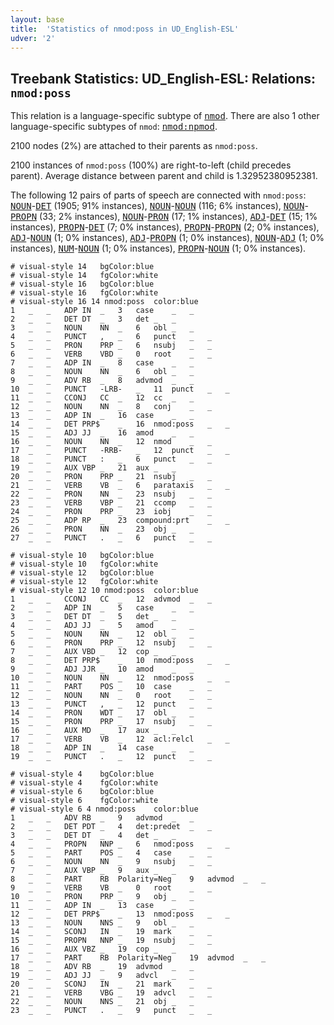 ```yaml
---
layout: base
title:  'Statistics of nmod:poss in UD_English-ESL'
udver: '2'
---
```


## Treebank Statistics: UD_English-ESL: Relations: `nmod:poss`

This relation is a language-specific subtype of <tt><a href="en_esl-dep-nmod.html">nmod</a></tt>.
There are also 1 other language-specific subtypes of `nmod`: <tt><a href="en_esl-dep-nmod-npmod.html">nmod:npmod</a></tt>.

2100 nodes (2%) are attached to their parents as `nmod:poss`.

2100 instances of `nmod:poss` (100%) are right-to-left (child precedes parent).
Average distance between parent and child is 1.32952380952381.

The following 12 pairs of parts of speech are connected with `nmod:poss`: <tt><a href="en_esl-pos-NOUN.html">NOUN</a></tt>-<tt><a href="en_esl-pos-DET.html">DET</a></tt> (1905; 91% instances), <tt><a href="en_esl-pos-NOUN.html">NOUN</a></tt>-<tt><a href="en_esl-pos-NOUN.html">NOUN</a></tt> (116; 6% instances), <tt><a href="en_esl-pos-NOUN.html">NOUN</a></tt>-<tt><a href="en_esl-pos-PROPN.html">PROPN</a></tt> (33; 2% instances), <tt><a href="en_esl-pos-NOUN.html">NOUN</a></tt>-<tt><a href="en_esl-pos-PRON.html">PRON</a></tt> (17; 1% instances), <tt><a href="en_esl-pos-ADJ.html">ADJ</a></tt>-<tt><a href="en_esl-pos-DET.html">DET</a></tt> (15; 1% instances), <tt><a href="en_esl-pos-PROPN.html">PROPN</a></tt>-<tt><a href="en_esl-pos-DET.html">DET</a></tt> (7; 0% instances), <tt><a href="en_esl-pos-PROPN.html">PROPN</a></tt>-<tt><a href="en_esl-pos-PROPN.html">PROPN</a></tt> (2; 0% instances), <tt><a href="en_esl-pos-ADJ.html">ADJ</a></tt>-<tt><a href="en_esl-pos-NOUN.html">NOUN</a></tt> (1; 0% instances), <tt><a href="en_esl-pos-ADJ.html">ADJ</a></tt>-<tt><a href="en_esl-pos-PROPN.html">PROPN</a></tt> (1; 0% instances), <tt><a href="en_esl-pos-NOUN.html">NOUN</a></tt>-<tt><a href="en_esl-pos-ADJ.html">ADJ</a></tt> (1; 0% instances), <tt><a href="en_esl-pos-NUM.html">NUM</a></tt>-<tt><a href="en_esl-pos-NOUN.html">NOUN</a></tt> (1; 0% instances), <tt><a href="en_esl-pos-PROPN.html">PROPN</a></tt>-<tt><a href="en_esl-pos-NOUN.html">NOUN</a></tt> (1; 0% instances).


~~~ conllu
# visual-style 14	bgColor:blue
# visual-style 14	fgColor:white
# visual-style 16	bgColor:blue
# visual-style 16	fgColor:white
# visual-style 16 14 nmod:poss	color:blue
1	_	_	ADP	IN	_	3	case	_	_
2	_	_	DET	DT	_	3	det	_	_
3	_	_	NOUN	NN	_	6	obl	_	_
4	_	_	PUNCT	,	_	6	punct	_	_
5	_	_	PRON	PRP	_	6	nsubj	_	_
6	_	_	VERB	VBD	_	0	root	_	_
7	_	_	ADP	IN	_	8	case	_	_
8	_	_	NOUN	NN	_	6	obl	_	_
9	_	_	ADV	RB	_	8	advmod	_	_
10	_	_	PUNCT	-LRB-	_	11	punct	_	_
11	_	_	CCONJ	CC	_	12	cc	_	_
12	_	_	NOUN	NN	_	8	conj	_	_
13	_	_	ADP	IN	_	16	case	_	_
14	_	_	DET	PRP$	_	16	nmod:poss	_	_
15	_	_	ADJ	JJ	_	16	amod	_	_
16	_	_	NOUN	NN	_	12	nmod	_	_
17	_	_	PUNCT	-RRB-	_	12	punct	_	_
18	_	_	PUNCT	:	_	6	punct	_	_
19	_	_	AUX	VBP	_	21	aux	_	_
20	_	_	PRON	PRP	_	21	nsubj	_	_
21	_	_	VERB	VB	_	6	parataxis	_	_
22	_	_	PRON	NN	_	23	nsubj	_	_
23	_	_	VERB	VBP	_	21	ccomp	_	_
24	_	_	PRON	PRP	_	23	iobj	_	_
25	_	_	ADP	RP	_	23	compound:prt	_	_
26	_	_	PRON	NN	_	23	obj	_	_
27	_	_	PUNCT	.	_	6	punct	_	_

~~~


~~~ conllu
# visual-style 10	bgColor:blue
# visual-style 10	fgColor:white
# visual-style 12	bgColor:blue
# visual-style 12	fgColor:white
# visual-style 12 10 nmod:poss	color:blue
1	_	_	CCONJ	CC	_	12	advmod	_	_
2	_	_	ADP	IN	_	5	case	_	_
3	_	_	DET	DT	_	5	det	_	_
4	_	_	ADJ	JJ	_	5	amod	_	_
5	_	_	NOUN	NN	_	12	obl	_	_
6	_	_	PRON	PRP	_	12	nsubj	_	_
7	_	_	AUX	VBD	_	12	cop	_	_
8	_	_	DET	PRP$	_	10	nmod:poss	_	_
9	_	_	ADJ	JJR	_	10	amod	_	_
10	_	_	NOUN	NN	_	12	nmod:poss	_	_
11	_	_	PART	POS	_	10	case	_	_
12	_	_	NOUN	NN	_	0	root	_	_
13	_	_	PUNCT	,	_	12	punct	_	_
14	_	_	PRON	WDT	_	17	obl	_	_
15	_	_	PRON	PRP	_	17	nsubj	_	_
16	_	_	AUX	MD	_	17	aux	_	_
17	_	_	VERB	VB	_	12	acl:relcl	_	_
18	_	_	ADP	IN	_	14	case	_	_
19	_	_	PUNCT	.	_	12	punct	_	_

~~~


~~~ conllu
# visual-style 4	bgColor:blue
# visual-style 4	fgColor:white
# visual-style 6	bgColor:blue
# visual-style 6	fgColor:white
# visual-style 6 4 nmod:poss	color:blue
1	_	_	ADV	RB	_	9	advmod	_	_
2	_	_	DET	PDT	_	4	det:predet	_	_
3	_	_	DET	DT	_	4	det	_	_
4	_	_	PROPN	NNP	_	6	nmod:poss	_	_
5	_	_	PART	POS	_	4	case	_	_
6	_	_	NOUN	NN	_	9	nsubj	_	_
7	_	_	AUX	VBP	_	9	aux	_	_
8	_	_	PART	RB	Polarity=Neg	9	advmod	_	_
9	_	_	VERB	VB	_	0	root	_	_
10	_	_	PRON	PRP	_	9	obj	_	_
11	_	_	ADP	IN	_	13	case	_	_
12	_	_	DET	PRP$	_	13	nmod:poss	_	_
13	_	_	NOUN	NNS	_	9	obl	_	_
14	_	_	SCONJ	IN	_	19	mark	_	_
15	_	_	PROPN	NNP	_	19	nsubj	_	_
16	_	_	AUX	VBZ	_	19	cop	_	_
17	_	_	PART	RB	Polarity=Neg	19	advmod	_	_
18	_	_	ADV	RB	_	19	advmod	_	_
19	_	_	ADJ	JJ	_	9	advcl	_	_
20	_	_	SCONJ	IN	_	21	mark	_	_
21	_	_	VERB	VBG	_	19	advcl	_	_
22	_	_	NOUN	NNS	_	21	obj	_	_
23	_	_	PUNCT	.	_	9	punct	_	_

~~~


